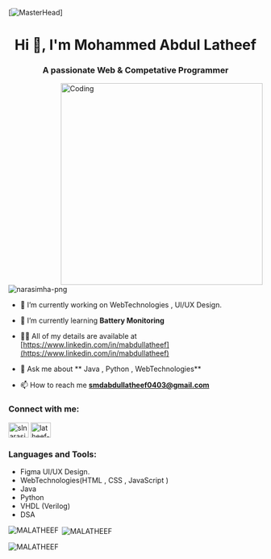 [![MasterHead](https://media.dev.to/dynamic/image/width=800%2Cheight=%2Cfit=scale-down%2Cgravity=auto%2Cformat=auto/https%3A%2F%2Fdev-to-uploads.s3.amazonaws.com%2Fuploads%2Farticles%2F8poooh7vsctzgstw6ent.gif)]
<h1 align="center">Hi 👋, I'm Mohammed Abdul Latheef</h1>
<h3 align="center">A passionate Web & Competative Programmer</h3>

<img align="right" alt="Coding" width="400" src="https://user-images.githubusercontent.com/74038190/216120981-b9507c36-0e04-4469-8e27-c99271b45ba5.png">

<p align="left"> <img src="https://komarev.com/ghpvc/?username=narasimha-png&label=Profile%20views&color=0e75b6&style=flat" alt="narasimha-png" /> </p>

- 🔭 I’m currently working on WebTechnologies , UI/UX Design.

- 🌱 I’m currently learning **Battery Monitoring**

- 👨‍💻 All of my details are available at [https://www.linkedin.com/in/mabdullatheef](https://www.linkedin.com/in/mabdullatheef)

- 💬 Ask me about ** Java , Python , WebTechnologies**

- 📫 How to reach me **smdabdullatheef0403@gmail.com**

<h3 align="left">Connect with me:</h3>
<p align="left">
<a href="https://leetcode.com/u/malatheef_443/" target="blank"><img align="center" src="https://raw.githubusercontent.com/rahuldkjain/github-profile-readme-generator/master/src/images/icons/Social/linked-in-alt.svg" alt="slnarasimha" height="30" width="40" /></a>
<a href="https://leetcode.com/u/malatheef_443/" target="blank"><img align="center" src="https://raw.githubusercontent.com/rahuldkjain/github-profile-readme-generator/master/src/images/icons/Social/leet-code.svg" alt="latheef-png" height="30" width="40" /></a>
</p>

<h3 align="left">Languages and Tools:</h3>
<ul>
  <li>
    Figma UI/UX Design.
  </li>
  <li>WebTechnologies(HTML , CSS , JavaScript ) </li>
  <li>Java</li>
  <li>Python</li>
  <li>VHDL (Verilog)</li>
  <li>DSA</li>

</ul>

<p><img align="left" src="https://github-readme-stats.vercel.app/api/top-langs?username=MALATHEEF&show_icons=true&locale=en&layout=compact" alt="MALATHEEF" /></p>

<p>&nbsp;<img align="center" src="https://github-readme-stats.vercel.app/api?username=MALATHEEF&show_icons=true&locale=en" alt="MALATHEEF" /></p>

<p><img align="center" src="https://github-readme-streak-stats.herokuapp.com/?user=MALATHEEF&" alt="MALATHEEF" /></p>
